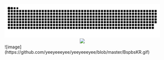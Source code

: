 <picture>
  <source media="(prefers-color-scheme: dark)" srcset="https://raw.githubusercontent.com/yeeyeeeyee/yeeyeeeyee/output/github-contribution-grid-snake-dark.svg">
  <source media="(prefers-color-scheme: light)" srcset="https://raw.githubusercontent.com/yeeyeeeyee/yeeyeeeyee/output/github-contribution-grid-snake.svg">
  <img alt="github contribution grid snake animation" src="https://raw.githubusercontent.com/yeeyeeeyee/yeeyeeeyee/output/github-contribution-grid-snake.svg">
</picture>
<div style="text-align: center;">
   <img src="https://github.com/yeeyeeeyee/yeeyeeeyee/blob/master/BspbsKR.gif" style="max-width: 100%; height: auto;">
</div>
![image](https://github.com/yeeyeeeyee/yeeyeeeyee/blob/master/BspbsKR.gif)
